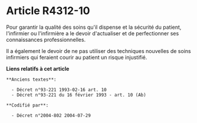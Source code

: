 # Article R4312-10

Pour garantir la qualité des soins qu'il dispense et la sécurité du patient, l'infirmier ou l'infirmière a le devoir
d'actualiser et de perfectionner ses connaissances professionnelles.

Il a également le devoir de ne pas utiliser des techniques nouvelles de soins infirmiers qui feraient courir au patient un
risque injustifié.

**Liens relatifs à cet article**

	**Anciens textes**:

	  - Décret n°93-221 1993-02-16 art. 10
	  - Décret n°93-221 du 16 février 1993 - art. 10 (Ab)

	**Codifié par**:

	  - Décret n°2004-802 2004-07-29
